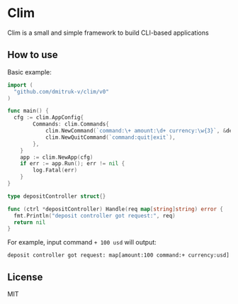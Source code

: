 # Clim
Clim is a small and simple framework to build CLI-based applications

## How to use
Basic example:

```go
import (
  "github.com/dmitruk-v/clim/v0"
)

func main() {
  cfg := clim.AppConfig{
		Commands: clim.Commands{
			clim.NewCommand(`command:\+ amount:\d+ currency:\w{3}`, &depositController{}),
			clim.NewQuitCommand(`command:quit|exit`),
		},
	}
	app := clim.NewApp(cfg)
	if err := app.Run(); err != nil {
		log.Fatal(err)
	}
}

type depositController struct{}

func (ctrl *depositController) Handle(req map[string]string) error {
  fmt.Println("deposit controller got request:", req)
  return nil
}
```

For example, input command ```+ 100 usd``` will output:
```code
deposit controller got request: map[amount:100 command:+ currency:usd]
```
## License

MIT

